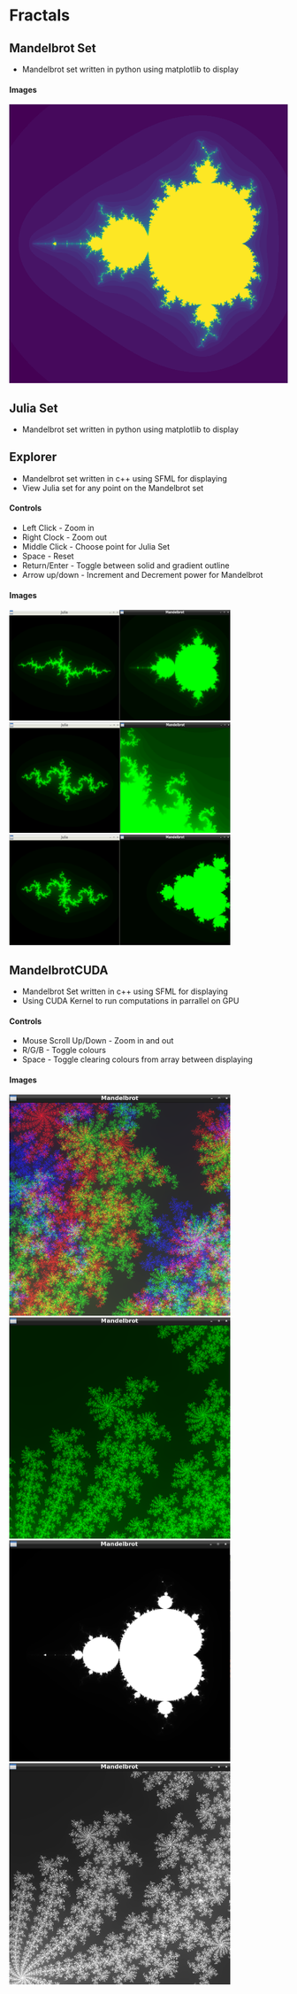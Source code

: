 # Fractals
## Mandelbrot Set <br>
- Mandelbrot set written in python using matplotlib to display
#### Images
![](https://github.com/MattR2718/Fractals/blob/main/mandelbrotSet/mandelbrot.png)

## Julia Set <br>
- Mandelbrot set written in python using matplotlib to display

## Explorer <br>
- Mandelbrot set written in c++ using SFML for displaying
- View Julia set for any point on the Mandelbrot set
#### Controls
- Left Click - Zoom in
- Right Clock - Zoom out
- Middle Click - Choose point for Julia Set
- Space - Reset
- Return/Enter - Toggle between solid and gradient outline
- Arrow up/down - Increment and Decrement power for Mandelbrot
#### Images
<p float="left">
  <img src="https://github.com/MattR2718/Fractals/blob/main/explorer/img/mandelbrotJulia.png" width="400" height="200"/>
  <img src="https://github.com/MattR2718/Fractals/blob/main/explorer/img/mandelbrotJulia2.png" width="400" height="200"/>
  <img src="https://github.com/MattR2718/Fractals/blob/main/explorer/img/mandelbrotJulia3.png" width="400" height="200"/>
</p>

## MandelbrotCUDA
- Mandelbrot Set written in c++ using SFML for displaying
- Using CUDA Kernel to run computations in parrallel on GPU
#### Controls
- Mouse Scroll Up/Down - Zoom in and out
- R/G/B - Toggle colours
- Space - Toggle clearing colours from array between displaying
#### Images
<p float="left">
  <img src="https://github.com/MattR2718/Fractals/blob/main/MandelbrotCUDA/img/coloursMandelbrot.png" width="400" height="400"/>
  <img src="https://github.com/MattR2718/Fractals/blob/main/MandelbrotCUDA/img/greenMandelbrot.png" width="400" height="400"/>
  <img src="https://github.com/MattR2718/Fractals/blob/main/MandelbrotCUDA/img/mandelbrot.png" width="400" height="400"/>
  <img src="https://github.com/MattR2718/Fractals/blob/main/MandelbrotCUDA/img/mandelbrotZoom.png" width="400" height="400"/>
</p>
